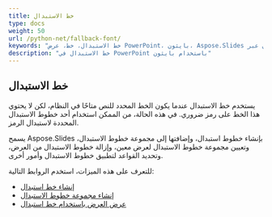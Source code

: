 ```yaml
---
title: خط الاستبدال
type: docs
weight: 50
url: /python-net/fallback-font/
keywords: "خط الاستبدال، خط، عرض PowerPoint، بايثون، Aspose.Slides لـ بايثون عبر .NET"
description: "خط الاستبدال في PowerPoint باستخدام بايثون"
---
```


## **خط الاستبدال**
يستخدم خط الاستبدال عندما يكون الخط المحدد للنص متاحًا في النظام، لكن لا يحتوي هذا الخط على رمز ضروري. في هذه الحالة، من الممكن استخدام أحد خطوط الاستبدال المحددة لاستبدال الرمز.

يسمح Aspose.Slides بإنشاء خطوط استبدال، وإضافتها إلى مجموعة خطوط الاستبدال، وتعيين مجموعة خطوط الاستبدال لعرض معين، وإزالة خطوط الاستبدال من العرض، وتحديد القواعد لتطبيق خطوط الاستبدال وأمور أخرى.

للتعرف على هذه الميزات، استخدم الروابط التالية:

- [إنشاء خط استبدال](/slides/python-net/create-fallback-font)
- [إنشاء مجموعة خطوط الاستبدال](/slides/python-net/create-fallback-fonts-collection)
- [عرض العرض باستخدام خط استبدال](/slides/python-net/render-presentation-with-fallback-font)